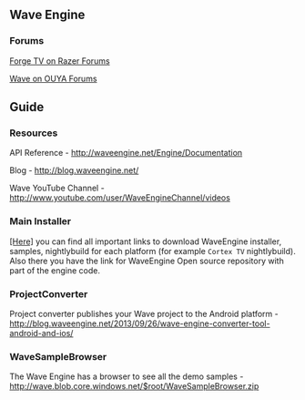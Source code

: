 ## Wave Engine

### Forums

[Forge TV on Razer Forums](https://insider.razerzone.com/index.php?forums/razer-forge-tv.126/)

[Wave on OUYA Forums](http://forums.ouya.tv/categories/wave-on-ouya)

## Guide

### Resources

API Reference - http://waveengine.net/Engine/Documentation

Blog - http://blog.waveengine.net/

Wave YouTube Channel - http://www.youtube.com/user/WaveEngineChannel/videos

### Main Installer

<a target=_blank href="http://waveengine.net/Download/Index">[Here]</a> you can find all important links to download WaveEngine installer, samples, nightlybuild for each platform (for example `Cortex TV` nightlybuild). Also there you have the link for WaveEngine Open source repository with part of the engine code.

### ProjectConverter

Project converter publishes your Wave project to the Android platform - http://blog.waveengine.net/2013/09/26/wave-engine-converter-tool-android-and-ios/

### WaveSampleBrowser

The Wave Engine has a browser to see all the demo samples - http://wave.blob.core.windows.net/$root/WaveSampleBrowser.zip
